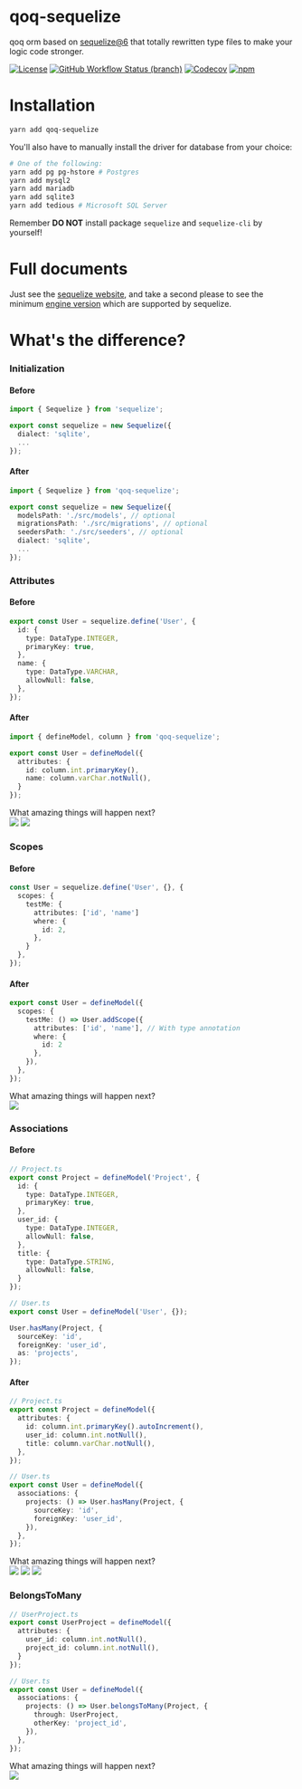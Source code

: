 # qoq-sequelize
qoq orm based on [sequelize@6](https://github.com/sequelize/sequelize) that totally rewritten type files to make your logic code stronger.

[![License](https://img.shields.io/github/license/qoq-ts/qoq-sequelize)](https://github.com/qoq-ts/qoq-sequelize/blob/master/LICENSE)
[![GitHub Workflow Status (branch)](https://img.shields.io/github/workflow/status/qoq-ts/qoq-sequelize/CI/master)](https://github.com/qoq-ts/qoq-sequelize/actions)
[![Codecov](https://img.shields.io/codecov/c/github/qoq-ts/qoq-sequelize)](https://codecov.io/gh/qoq-ts/qoq-sequelize)
[![npm](https://img.shields.io/npm/v/qoq-sequelize)](https://www.npmjs.com/package/qoq-sequelize)

# Installation

```bash
yarn add qoq-sequelize
```

You'll also have to manually install the driver for database from your choice:

```bash
# One of the following:
yarn add pg pg-hstore # Postgres
yarn add mysql2
yarn add mariadb
yarn add sqlite3
yarn add tedious # Microsoft SQL Server
```

Remember **DO NOT** install package `sequelize` and `sequelize-cli` by yourself!

# Full documents
Just see the [sequelize website](https://sequelize.org/master/index.html), and take a second please to see the minimum [engine version](https://github.com/sequelize/sequelize/blob/main/ENGINE.md#v6) which are supported by sequelize.

# What's the difference?
### Initialization
#### Before
```typescript
import { Sequelize } from 'sequelize';

export const sequelize = new Sequelize({
  dialect: 'sqlite',
  ...
});
```
#### After
```typescript
import { Sequelize } from 'qoq-sequelize';

export const sequelize = new Sequelize({
  modelsPath: './src/models', // optional
  migrationsPath: './src/migrations', // optional
  seedersPath: './src/seeders', // optional
  dialect: 'sqlite',
  ...
});
```

### Attributes
#### Before
```typescript
export const User = sequelize.define('User', {
  id: {
    type: DataType.INTEGER,
    primaryKey: true,
  },
  name: {
    type: DataType.VARCHAR,
    allowNull: false,
  },
});
```

#### After
```typescript
import { defineModel, column } from 'qoq-sequelize';

export const User = defineModel({
  attributes: {
    id: column.int.primaryKey(),
    name: column.varChar.notNull(),
  }
});
```
What amazing things will happen next?
<br>
![](https://github.com/qoq-ts/qoq-sequelize/blob/master/images/attributes-1.png?raw=true)
![](https://github.com/qoq-ts/qoq-sequelize/blob/master/images/attributes-2.png?raw=true)

### Scopes
#### Before
```typescript
const User = sequelize.define('User', {}, {
  scopes: {
    testMe: {
      attributes: ['id', 'name']
      where: {
        id: 2,
      },
    }
  },
});
```
#### After
```typescript
export const User = defineModel({
  scopes: {
    testMe: () => User.addScope({
      attributes: ['id', 'name'], // With type annotation
      where: {
        id: 2
      },
    }),
  },
});
```
What amazing things will happen next?
<br>
![](https://github.com/qoq-ts/qoq-sequelize/blob/master/images/scope-1.png?raw=true)

### Associations
#### Before
```typescript
// Project.ts
export const Project = defineModel('Project', {
  id: {
    type: DataType.INTEGER,
    primaryKey: true,
  },
  user_id: {
    type: DataType.INTEGER,
    allowNull: false,
  },
  title: {
    type: DataType.STRING,
    allowNull: false,
  }
});

// User.ts
export const User = defineModel('User', {});

User.hasMany(Project, {
  sourceKey: 'id',
  foreignKey: 'user_id',
  as: 'projects',
});
```
#### After
```typescript
// Project.ts
export const Project = defineModel({
  attributes: {
    id: column.int.primaryKey().autoIncrement(),
    user_id: column.int.notNull(),
    title: column.varChar.notNull(),
  },
});

// User.ts
export const User = defineModel({
  associations: {
    projects: () => User.hasMany(Project, {
      sourceKey: 'id',
      foreignKey: 'user_id',
    }),
  },
});
```
What amazing things will happen next?
<br>
![](https://github.com/qoq-ts/qoq-sequelize/blob/master/images/association-1.png?raw=true)
![](https://github.com/qoq-ts/qoq-sequelize/blob/master/images/association-2.png?raw=true)
![](https://github.com/qoq-ts/qoq-sequelize/blob/master/images/association-3.png?raw=true)

### BelongsToMany
```typescript
// UserProject.ts
export const UserProject = defineModel({
  attributes: {
    user_id: column.int.notNull(),
    project_id: column.int.notNull(),
  }
});

// User.ts
export const User = defineModel({
  associations: {
    projects: () => User.belongsToMany(Project, {
      through: UserProject,
      otherKey: 'project_id',
    }),
  },
});
```
What amazing things will happen next?
<br>
![](https://github.com/qoq-ts/qoq-sequelize/blob/master/images/belongsToMany.png?raw=true)
